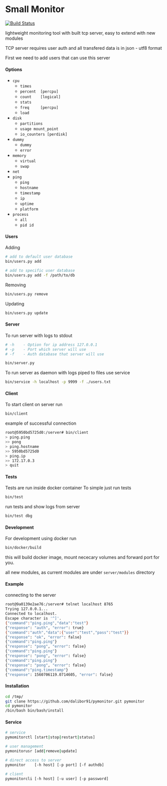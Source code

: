 # Small Monitor

[![Build Status](https://travis-ci.org/dalibor91/pymonitor.svg?branch=master)](https://travis-ci.org/dalibor91/pymonitor)

lightweight monitoring tool with built tcp server, easy to extend with new modules

TCP server requires user auth and all transfered data is in json - utf8 format 

First we need to add users that can use this server 

#### Options 

 - `cpu`
    - `times    `
    - `percent  [percpu]`
    - `count    [logical]`
    - `stats` 
    - `freq     [percpu]`
    - `load` 
 - `disk`
    - `partitions`
    - `usage mount_point`
    - `io_counters [perdisk]`
 - `dummy`
    - `dummy`
    - `error`
 - `memory`
    - `virtual`
    - `swap`
 - `net`
 - `ping`
    - `ping`
    - `hostname`
    - `timestamp`
    - `ip`
    - `uptime`
    - `platform`
  - `process`
    - `all`
    - `pid id`


#### Users 

Adding 
```bash
# add to default user database 
bin/users.py add

# add to specific user database 
bin/users.py add -f /path/to/db 
```

Removing 
```bash
bin/users.py remove 
```

Updating
```bash
bin/users.py update 
```

#### Server
To run server with logs to stdout  
```bash
# -h    - Option for ip address 127.0.0.1
# -p    - Port which server will use 
# -f    - Auth database that server will use 

bin/server.py 
```

To run server as daemon with logs piped to files use service
```bash
bin/service -h localhost -p 9999 -f ./users.txt
```

#### Client 
To start client on server run 
```bash
bin/client
```

example of successful connection 
```bash
root@5950bd5725d0:/server# bin/client
> ping.ping
>> pong
> ping.hostname
>> 5950bd5725d0
> ping.ip
>> 172.17.0.3
> quit
```

#### Tests 

Tests are run inside docker container 
To simple just run tests
```bash 
bin/test
```

run tests and show logs from server 
```bash
bin/test dbg
```


#### Development

For development using docker run 
```bash
bin/docker/build
```

this will build docker image, mount nececary volumes and forward port for you.

all new modules, as current modules are under `server/modules` directory 


#### Example
connecting to the server 
```bash
root@9a0139e2ae76:/server# telnet localhost 8765
Trying 127.0.0.1...
Connected to localhost.
Escape character is '^]'.
{"command":"ping.ping","data":"test"}
{"response": "auth", "error": true}
{"command":"auth","data":{"user":"test","pass":"test"}}
{"response": "ok", "error": false}
{"command":"ping.ping"}
{"response": "pong", "error": false}
{"command":"ping.ping"}
{"response": "pong", "error": false}
{"command":"ping.ping"}
{"response": "pong", "error": false}
{"command":"ping.timestamp"}
{"response": 1560706119.0714605, "error": false}
```

#### Installation 

```bash
cd /tmp/
git clone https://github.com/dalibor91/pymonitor.git pymonitor
cd pymonitor
/bin/bash bin/bash/install
```

#### Service 

```bash
# service 
pymomitorctl [start|stop|restart|status]

# user management
pymonitorusr [add|remove|update]

# direct access to server 
pymonitor    [-h host] [-p port] [-f authdb]

# client
pymonitorcli [-h host] [-u user] [-p password]
```
